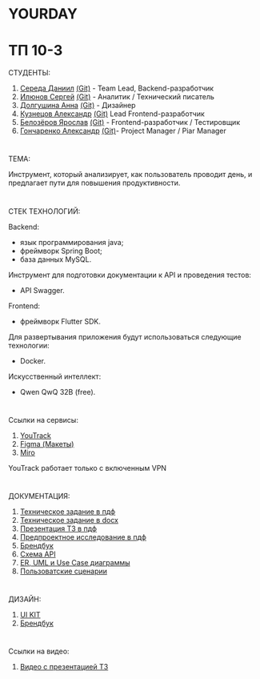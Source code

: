 # YOURDAY
# ТП 10-3

СТУДЕНТЫ:
1. [Середа Даниил](https://vk.com/forest_owl336) [(Git)](https://github.com/owl336) - Team Lead, Backend-разработчик
2. [Илюнов Сергей](https://vk.com/id729366535) [(Git)](https://github.com/SergeyAFD) - Аналитик / Технический писатель
3. [Долгушина Анна](https://vk.com/dolgushina_a) [(Git)](https://github.com/Ann2009Dol) - Дизайнер
4. [Кузнецов Александр](https://vk.com/mega_cutetoad) [(Git)](https://github.com/Alexander715Kuznezov?tab=overview&from=2025-03-01&to=2025-03-23-) Lead Frontend-разработчик
5. [Белозёров Ярослав](https://vk.com/fasreder) [(Git)](https://github.com/Farseder)  - Frontend-разработчик / Тестировщик
6. [Гончаренко Александр](https://vk.com/tvvoistraxxx) [(Git)](https://github.com/AlexandrGoncharenko)- Project Manager / Piar Manager

 # 
 ТЕМА:<br>
 
 Инструмент, который анализирует, как пользователь проводит день, и предлагает пути для повышения продуктивности.

#
СТЕК ТЕХНОЛОГИЙ:<br>

Backend:
 * язык программирования java;
 * фреймворк Spring Boot;
 * база данных MySQL.

Инструмент для подготовки документации к API и проведения тестов:
 * API Swagger.
   
Frontend:
 * фреймворк Flutter SDK.
   
Для развертывания приложения будут использоваться следующие технологии:
 * Docker.
   
Искусственный интеллект:
 * Qwen QwQ 32B (free).
#
Ссылки на сервисы:
1. [YouTrack](https://owl336.youtrack.cloud/projects/0-1)
3. [Figma (Макеты)](https://www.figma.com/design/SWUm7SQiNYI8nzSHZUayrO/%D0%9F%D1%80%D0%BE%D0%B5%D0%BA%D1%82?node-id=80-446&t=XtiPpbo1CJyWpS4W-1)
4. [Miro](https://miro.com/app/board/uXjVIM5DcKg=/?share_link_id=15169591408)

YouTrack работает только с включенным VPN
#
ДОКУМЕНТАЦИЯ:<br>
1. [Техническое задание в пдф](https://github.com/git-company-tp10-1/main/blob/main/Documentation/Техническое%20задание.pdf)
2. [Техническое задание в docx](https://github.com/git-company-tp10-1/main/blob/main/Documentation/Техническое%20задание.docx)
3. [Презентация ТЗ в пдф](https://github.com/git-company-tp10-1/main/blob/main/Documentation/презинтация%20ТЗ.pdf)
4. [Предпроектное исследование в пдф](https://github.com/git-company-tp10-1/main/blob/main/Documentation/Predproektnoe_issledovanie.pdf)
5. [Брендбук](https://www.figma.com/design/SWUm7SQiNYI8nzSHZUayrO/%D0%9F%D1%80%D0%BE%D0%B5%D0%BA%D1%82?node-id=124-2)
6. [Схема API](https://gist.githubusercontent.com/owl336/95c88da75749ac60e305bc8e2d762f8d/raw/ed8e1208c6a49f7760968002c5509d11b01602cd/swagger.yaml)
7. [ER, UML и Use Case диаграммы](https://github.com/git-company-tp10-1/main/tree/main/Documentation/charts)
8. [Пользоватские сценарии](https://miro.com/app/board/uXjVIM5DcKg=/?share_link_id=267269145843)


#
ДИЗАЙН:<br>
1. [UI KIT](https://www.figma.com/design/SWUm7SQiNYI8nzSHZUayrO/%D0%9F%D1%80%D0%BE%D0%B5%D0%BA%D1%82?node-id=134-2&t=EV1sjkOqURDRLFQY-1)
2. [Брендбук](https://www.figma.com/design/SWUm7SQiNYI8nzSHZUayrO/%D0%9F%D1%80%D0%BE%D0%B5%D0%BA%D1%82?node-id=124-2&t=jrAMKzq6yoEgmyez-1)


#
Ссылки на видео:
1. [Видео с презентацией ТЗ](https://rutube.ru/video/06b595e771d685a977f3aaa0610ee305/)


